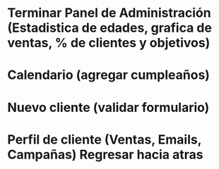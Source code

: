 # Terminar Panel de Administración (Estadistica de edades, grafica de ventas, % de clientes y objetivos)
# Calendario (agregar cumpleaños)
# Nuevo cliente (validar formulario)
# Perfil de cliente (Ventas, Emails, Campañas) Regresar hacia atras

